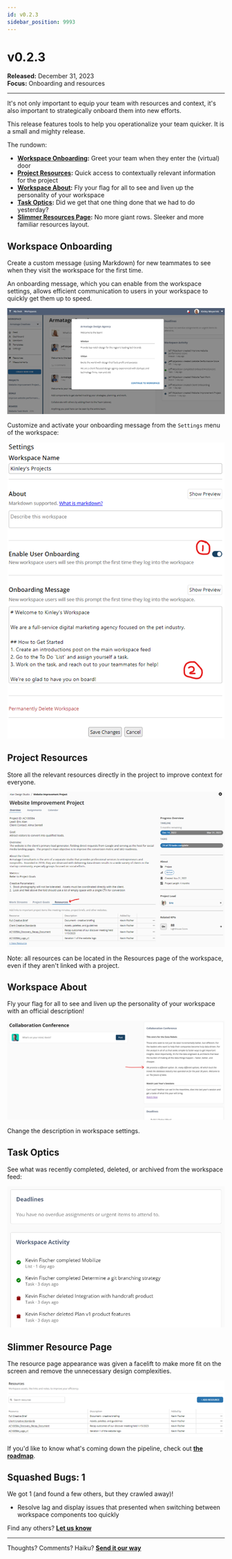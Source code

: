 ```yaml
---
id: v0.2.3
sidebar_position: 9993
---  
```


# v0.2.3
**Released:** December 31, 2023  
**Focus:** Onboarding and resources  

---

It's not only important to equip your team with resources and context, it's also important to strategically onboard them into new efforts. 

This release features tools to help you operationalize your team quicker.  It is a small and mighty release.  
  
The rundown:  
- **[Workspace Onboarding](#workspace-onboarding):** Greet your team when they enter the (virtual) door
- **[Project Resources](#project-resources):** Quick access to contextually relevant information for the project
- **[Workspace About](#workspace-about):** Fly your flag for all to see and liven up the personality of your workspace
- **[Task Optics](#task-optics):** Did we get that one thing done that we had to do yesterday?
- **[Slimmer Resources Page](#slimmer-resource-page):** No more giant rows.  Sleeker and more familiar resources layout.
  
## Workspace Onboarding  
Create a custom message (using Markdown) for new teammates to see when they visit the workspace for the first time.  

An onboarding message, which you can enable from the workspace settings, allows efficient communication to users in your workspace to quickly get them up to speed.  

[![Onboarding Message](../assets/v023-onboarding-message.png)](../assets/v023-onboarding-message.png)  
  
Customize and activate your onboarding message from the `Settings` menu of the workspace:  
  
[![Onboarding Setup](../assets/v023-onboarding-setup.png)](../assets/v023-onboarding-setup.png)  
  
## Project Resources  
Store all the relevant resources directly in the project to improve context for everyone.  

[![Project Resources](../assets/v023-resource-view.png)](../assets/v023-resource-view.png)  
  
Note: all resources can be located in the Resources page of the workspace, even if they aren't linked with a project.
## Workspace About  
Fly your flag for all to see and liven up the personality of your workspace with an official description!  

[![Workspace About](../assets/v023-workspace-about.png)](../assets/v023-workspace-about.png)  
  
Change the description in workspace settings.
  
## Task Optics  
See what was recently completed, deleted, or archived from the workspace feed:  

[![Workspace About](../assets/v023-task-optics.png)](../assets/v023-task-optics.png)  
  
## Slimmer Resource Page  
The resource page appearance was given a facelift to make more fit on the screen and remove the unnecessary design complexities.  

[![Resources page](../assets/v023-resource-page.png)](../assets/v023-resource-page.png)  

  
If you'd like to know what's coming down the pipeline, check out **[the roadmap](/docs/roadmap)**.  

## Squashed Bugs: 1  
We got 1 (and found a few others, but they crawled away)!  
- Resolve lag and display issues that presented when switching between workspace components too quickly 
  
Find any others?  **[Let us know](mailto:ideas@tetheros.com)**

---  
Thoughts?  Comments?  Haiku?  **[Send it our way](mailto:ideas@tetheros.com)**